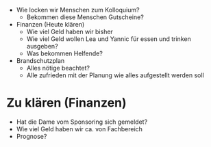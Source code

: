 - Wie locken wir Menschen zum Kolloquium?
	- Bekommen diese Menschen Gutscheine?
- Finanzen (Heute klären)
	- Wie viel Geld haben wir bisher
	- Wie viel Geld wollen Lea und Yannic für essen und trinken ausgeben?
	- Was bekommen Helfende?
- Brandschutzplan
	- Alles nötige beachtet?
	- Alle zufrieden mit der Planung wie alles aufgestellt werden soll


# Zu klären (Finanzen)
- Hat die Dame vom Sponsoring sich gemeldet?
- Wie viel Geld haben wir ca. von Fachbereich
- Prognose?